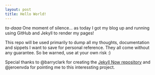 ```yaml
---
layout: post
title: Hello World!
---
```


*ta-daaa* One moment of silence... as today I got my blog up and running using GitHub and Jekyll to render my pages!

This repo will be used primarily to dump all my thoughts, documentation and sippets I want to save for personal reference. They all come without any guarantee. So be warned, use at your own risk :)

Special thanks to @barryclark for creating the [Jekyll Now repository](https://github.com/barryclark/jekyll-now) and @jeroenvda for pointing me to this interessting project.
